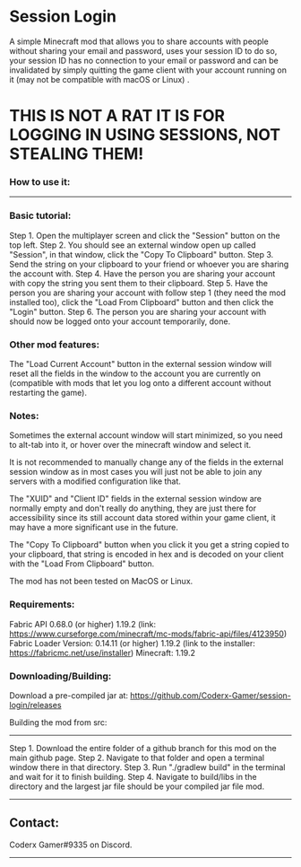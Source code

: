 # Session Login
A simple Minecraft mod that allows you to share accounts with people without sharing your email and password, uses your session ID to do so, your session ID has no connection to your email or password and can be invalidated by simply quitting the game client with your account running on it (may not be compatible with macOS or Linux)
.



# THIS IS NOT A RAT IT IS FOR LOGGING IN USING SESSIONS, NOT STEALING THEM!

### How to use it:
---

### Basic tutorial:

Step 1. Open the multiplayer screen and click the "Session" button on the top left.
Step 2. You should see an external window open up called "Session", in that window, click the "Copy To Clipboard" button.
Step 3. Send the string on your clipboard to your friend or whoever you are sharing the account with.
Step 4. Have the person you are sharing your account with copy the string you sent them to their clipboard.
Step 5. Have the person you are sharing your account with follow step 1 (they need the mod installed too), click the "Load From Clipboard" button and then click the "Login" button.
Step 6. The person you are sharing your account with should now be logged onto your account temporarily, done.

### Other mod features:

The "Load Current Account" button in the external session window will reset all the fields in the window to the account you are currently on (compatible with mods that let you log onto a different account without restarting the game).

### Notes:

Sometimes the external account window will start minimized, so you need to alt-tab into it, or hover over the minecraft window and select it.

It is not recommended to manually change any of the fields in the external session window as in most cases you will just not be able to join any servers with a modified configuration like that.

The "XUID" and "Client ID" fields in the external session window are normally empty and don't really do anything, they are just there for accessibility since its still account data stored within your game client, it may have a more significant use in the future.

The "Copy To Clipboard" button when you click it you get a string copied to your clipboard, that string is encoded in hex and is decoded on your client with the "Load From Clipboard" button.

The mod has not been tested on MacOS or Linux.

### Requirements:

Fabric API 0.68.0 (or higher) 1.19.2 (link: https://www.curseforge.com/minecraft/mc-mods/fabric-api/files/4123950)
Fabric Loader Version: 0.14.11 (or higher) 1.19.2 (link to the installer: https://fabricmc.net/use/installer)
Minecraft: 1.19.2

### Downloading/Building:

Download a pre-compiled jar at: https://github.com/Coderx-Gamer/session-login/releases

Building the mod from src:

---

Step 1. Download the entire folder of a github branch for this mod on the main github page.
Step 2. Navigate to that folder and open a terminal window there in that directory.
Step 3. Run "./gradlew build" in the terminal and wait for it to finish building.
Step 4. Navigate to build/libs in the directory and the largest jar file should be your compiled jar file mod.

---

## Contact:
Coderx Gamer#9335 on Discord.

---
